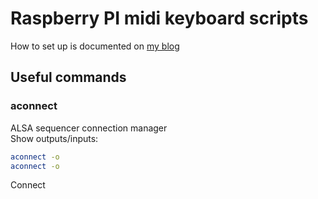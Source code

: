 # Raspberry PI midi keyboard scripts

How to set up is documented on [my blog](https://www.backslash.site/blog/raspberry-midi-keyboard)

## Useful commands

### aconnect
ALSA sequencer connection manager  
Show outputs/inputs:
```sh
aconnect -o
aconnect -o
```

Connect
